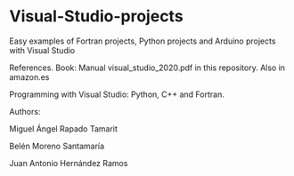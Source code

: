# Visual-Studio-projects
Easy examples of Fortran projects, Python projects and Arduino projects with Visual Studio 

References. Book: Manual visual_studio_2020.pdf in this repository. Also in amazon.es 


 Programming with Visual Studio:  Python, C++ and Fortran.
 
 Authors: 
 
 Miguel Ángel Rapado Tamarit
        
 Belén Moreno Santamaría
	
 Juan Antonio Hernández Ramos
